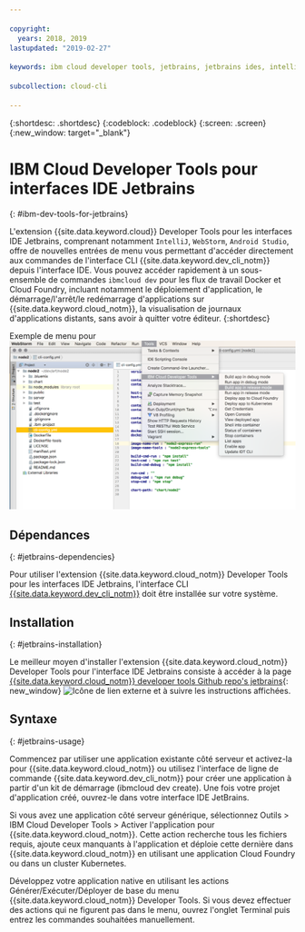 ```yaml
---

copyright:
  years: 2018, 2019
lastupdated: "2019-02-27"

keywords: ibm cloud developer tools, jetbrains, jetbrains ides, intellij, webstorm, android studio, ibmcloud dev, view remote logs, ibmcloud docker commands

subcollection: cloud-cli

---
```


{:shortdesc: .shortdesc}
{:codeblock: .codeblock}
{:screen: .screen}
{:new_window: target="_blank"}

# IBM Cloud Developer Tools pour interfaces IDE Jetbrains
{: #ibm-dev-tools-for-jetbrains}

L'extension {{site.data.keyword.cloud}} Developer Tools pour les interfaces IDE Jetbrains, comprenant notamment `IntelliJ`, `WebStorm`, `Android Studio`, offre de nouvelles entrées de menu vous permettant d'accéder directement aux commandes de l'interface CLI {{site.data.keyword.dev_cli_notm}} depuis l'interface IDE. Vous pouvez accéder rapidement à un sous-ensemble de commandes `ibmcloud dev` pour les flux de travail Docker et Cloud Foundry, incluant notamment le déploiement d'application, le démarrage/l'arrêt/le redémarrage d'applications sur {{site.data.keyword.cloud_notm}}, la visualisation de journaux d'applications distants, sans avoir à quitter votre éditeur.
{:shortdesc}

Exemple de menu pour ![Capture d'écran d'IBM Cloud Developer Tools s'exécutant dans l'environnement IDE WebStorm.](jetbrains.png "{{site.data.keyword.cloud_notm}} Developer Tools s'exécutant dans l'environnement IDE WebStorm")


## Dépendances
{: #jetbrains-dependencies}

Pour utiliser l'extension {{site.data.keyword.cloud_notm}} Developer Tools pour les interfaces IDE Jetbrains, l'interface CLI [{{site.data.keyword.dev_cli_notm}}](/docs/cli?topic=cloud-cli-ibmcloud-cli#ibmcloud-cli) doit être installée sur votre système.

## Installation
{: #jetbrains-installation}

Le meilleur moyen d'installer l'extension {{site.data.keyword.cloud_notm}} Developer Tools pour l'interface IDE Jetbrains consiste à accéder à la page [{{site.data.keyword.cloud_notm}} developer tools Github repo's jetbrains](https://github.com/IBM-Cloud/ibm-cloud-developer-tools/tree/master/jetbrains){: new_window} ![Icône de lien externe](../../icons/launch-glyph.svg "Icône de lien externe") et à suivre les instructions affichées.

## Syntaxe
{: #jetbrains-usage}

Commencez par utiliser une application existante côté serveur et activez-la pour {{site.data.keyword.cloud_notm}} ou utilisez l'interface de ligne de commande {{site.data.keyword.dev_cli_notm}} pour créer une application à partir d'un kit de démarrage (ibmcloud dev create). Une fois votre projet d'application créé, ouvrez-le dans votre interface IDE JetBrains.

Si vous avez une application côté serveur générique, sélectionnez Outils > IBM Cloud Developer Tools > Activer l'application pour {{site.data.keyword.cloud_notm}}. Cette action recherche tous les fichiers requis, ajoute ceux manquants à l'application et déploie cette dernière dans {{site.data.keyword.cloud_notm}} en utilisant une application Cloud Foundry ou dans un cluster Kubernetes.

Développez votre application native en utilisant les actions Générer/Exécuter/Déployer de base du menu {{site.data.keyword.cloud_notm}} Developer Tools. Si vous devez effectuer des actions qui ne figurent pas dans le menu, ouvrez l'onglet Terminal puis entrez les commandes souhaitées manuellement.
